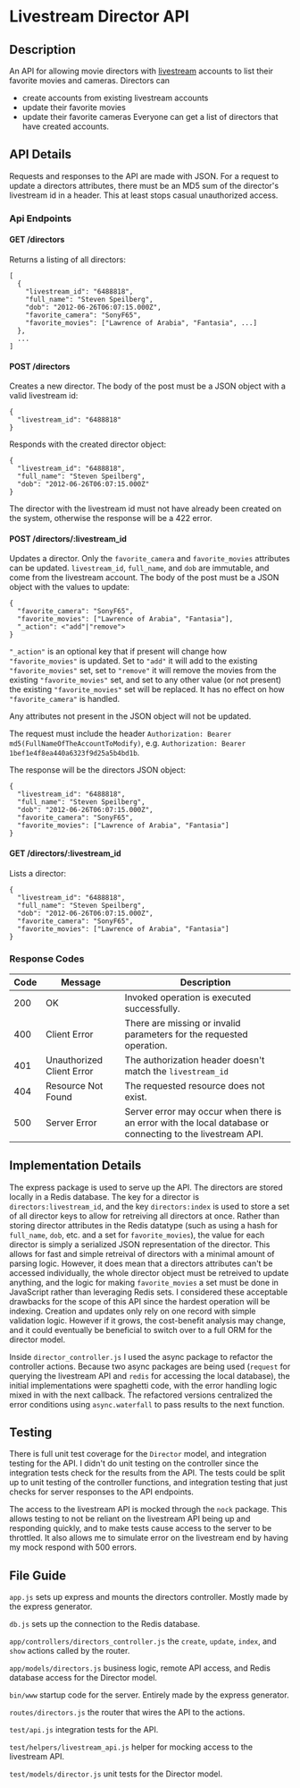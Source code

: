 # Livestream Director API

## Description

An API for allowing movie directors with
[livestream](http://new.livestream.com) accounts to list their
favorite movies and cameras. Directors can
* create accounts from existing livestream accounts
* update their favorite movies
* update their favorite cameras
Everyone can get a list of directors that have created accounts.

## API Details

Requests and responses to the API are made with JSON. For a request to
update a directors attributes, there must be an MD5 sum of the
director's livestream id in a header. This at least stops casual
unauthorized access.

### Api Endpoints

#### GET /directors

Returns a listing of all directors:

    [
	  {
	    "livestream_id": "6488818",
		"full_name": "Steven Speilberg",
		"dob": "2012‐06‐26T06:07:15.000Z",
		"favorite_camera": "SonyF65",
		"favorite_movies": ["Lawrence of Arabia", "Fantasia", ...]
	  },
	  ...
	]

#### POST /directors

Creates a new director. The body of the post must be a JSON object
with a valid livestream id:

    {
	  "livestream_id": "6488818"
	}

Responds with the created director object:

    {
	  "livestream_id": "6488818",
	  "full_name": "Steven Speilberg",
	  "dob": "2012‐06‐26T06:07:15.000Z"
	}

The director with the livestream id must not have already been created
on the system, otherwise the response will be a 422 error.

#### POST /directors/:livestream_id

Updates a director. Only the `favorite_camera` and `favorite_movies`
attributes can be updated. `livestream_id`, `full_name`, and `dob` are
immutable, and come from the livestream account. The body of the post
must be a JSON object with the values to update:

    {
	  "favorite_camera": "SonyF65",
	  "favorite_movies": ["Lawrence of Arabia", "Fantasia"],
	  "_action": <"add"|"remove">
	}

`"_action"` is an optional key that if present will change how
`"favorite_movies"` is updated. Set to `"add"` it will add to the
existing `"favorite_movies"` set, set to `"remove"` it will remove the
movies from the existing `"favorite_movies"` set, and set to any other
value (or not present) the existing `"favorite_movies"` set will be
replaced. It has no effect on how `"favorite_camera"` is handled.

Any attributes not present in the JSON object will not be updated.

The request must include the header `Authorization: Bearer
md5(FullNameOfTheAccountToModify)`, e.g. `Authorization: Bearer
1bef1e4f8ea440a6323f9d25a5b4bd1b`.

The response will be the directors JSON object:

	{
	  "livestream_id": "6488818",
	  "full_name": "Steven Speilberg",
	  "dob": "2012‐06‐26T06:07:15.000Z",
	  "favorite_camera": "SonyF65",
	  "favorite_movies": ["Lawrence of Arabia", "Fantasia"]
	}

#### GET /directors/:livestream_id

Lists a director:

	{
	  "livestream_id": "6488818",
	  "full_name": "Steven Speilberg",
	  "dob": "2012‐06‐26T06:07:15.000Z",
	  "favorite_camera": "SonyF65",
	  "favorite_movies": ["Lawrence of Arabia", "Fantasia"]
	}

### Response Codes

| Code | Message      | Description                                 |
|------|--------------|---------------------------------------------|
| 200  | OK           | Invoked operation is executed successfully. |
| 400  | Client Error | There are missing or invalid parameters for the requested operation. |
| 401  | Unauthorized Client Error | The authorization header doesn't match the `livestream_id` |
| 404  | Resource Not Found | The requested resource does not exist. |
| 500  | Server Error | Server error may occur when there is an error with the local database or connecting to the livestream API. |


## Implementation Details

The express package is used to serve up the API. The directors are
stored locally in a Redis database. The key for a director is
`directors:livestream_id`, and the key `directors:index` is used to
store a set of all director keys to allow for retreiving all directors
at once. Rather than storing director attributes in the Redis datatype
(such as using a hash for `full_name`, `dob`, etc. and a set for
`favorite_movies`), the value for each director is simply a serialized
JSON representation of the director. This allows for fast and simple
retreival of directors with a minimal amount of parsing
logic. However, it does mean that a directors attributes can't be
accessed individually, the whole director object must be retreived to
update anything, and the logic for making `favorite_movies` a set must
be done in JavaScript rather than leveraging Redis sets. I considered
these acceptable drawbacks for the scope of this API since the hardest
operation will be indexing. Creation and updates only rely on one
record with simple validation logic. However if it grows, the
cost-benefit analysis may change, and it could eventually be
beneficial to switch over to a full ORM for the director model.

Inside `director_controller.js` I used the async package to refactor
the controller actions. Because two async packages are being used
(`request` for querying the livestream API and `redis` for accessing
the local database), the initial implementations were spaghetti code,
with the error handling logic mixed in with the next callback. The
refactored versions centralized the error conditions using
`async.waterfall` to pass results to the next function.

## Testing

There is full unit test coverage for the `Director` model,
and integration testing for the API. I didn't do unit testing on the
controller since the integration tests check for the results from the
API. The tests could be split up to unit testing of the controller
functions, and integration testing that just checks for server
responses to the API endpoints.

The access to the livestream API is mocked through the `nock`
package. This allows testing to not be reliant on the livestream API
being up and responding quickly, and to make tests cause access to the
server to be throttled. It also allows me to simulate error on the
livestream end by having my mock respond with 500 errors.

## File Guide

`app.js` sets up express and mounts the directors controller. Mostly
made by the express generator.

`db.js` sets up the connection to the Redis database.

`app/controllers/directors_controller.js` the `create`, `update`,
`index`, and `show` actions called by the router.

`app/models/directors.js` business logic, remote API access, and Redis
database access for the Director model.

`bin/www` startup code for the server. Entirely made by the express
generator.

`routes/directors.js` the router that wires the API to the actions.

`test/api.js` integration tests for the API.

`test/helpers/livestream_api.js` helper for mocking access to the
livestream API.

`test/models/director.js` unit tests for the Director model.
